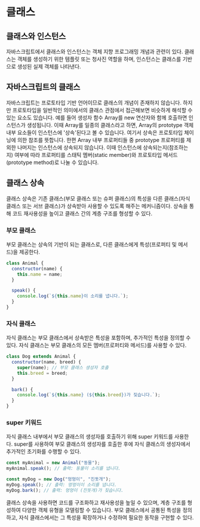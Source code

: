 # 클래스

## 클래스와 인스턴스

자바스크립트에서 클래스와 인스턴스는 객체 지향 프로그래밍 개념과 관련이 있다. 클래스는 객체를 생성하기 위한 템플릿 또는 청사진 역할을 하며, 인스턴스는 클래스를 기반으로 생성된 실제 객체를 나타낸다.

## 자바스크립트의 클래스

자바스크립트는 프로토타입 기반 언어이므로 클래스의 개념이 존재하지 않습니다. 하지만 프로토타입을 일반적인 의미에서의 클래스 관점에서 접근해보면 비슷하게 해석할 수 있는 요소도 있습니다. 예를 들어 생성자 함수 Array를 new 연산자와 함께 호출하면 인스턴스가 생성됩니다. 이때 Array를 일종의 클래스라고 하면, Array의 prototype 객체 내부 요소들이 인스턴스에 '상속'된다고 볼 수 있습니다. 여기서 상속은 프로토타입 체이닝에 의한 참조를 뜻합니다. 한편 Array 내부 프로퍼티들 중 prototype 프로퍼티를 제외한 나머지는 인스턴스에 상속되지 않습니다. 이때 인스턴스에 상속되는지(참조하는지) 여부에 따라 프로퍼티를 스태틱 멤버(static member)와 프로토타입 메서드(prototype method)로 나눌 수 있습니다.

## 클래스 상속

클래스 상속은 기존 클래스(부모 클래스 또는 슈퍼 클래스)의 특성을 다른 클래스(자식 클래스 또는 서브 클래스)가 상속받아 사용할 수 있도록 해주는 메커니즘이다. 상속을 통해 코드 재사용성을 높이고 클래스 간의 계층 구조를 형성할 수 있다.

### 부모 클래스

부모 클래스는 상속의 기반이 되는 클래스로, 다른 클래스에게 특성(프로퍼티 및 메서드)을 제공한다.

```javascript
class Animal {
  constructor(name) {
    this.name = name;
  }

  speak() {
    console.log(`${this.name}이 소리를 냅니다.`);
  }
}
```

### 자식 클래스

자식 클래스는 부모 클래스에서 상속받은 특성을 포함하며, 추가적인 특성을 정의할 수 있다. 자식 클래스는 부모 클래스의 모든 멤버(프로퍼티와 메서드)를 사용할 수 있다.

```javascript
class Dog extends Animal {
  constructor(name, breed) {
    super(name); // 부모 클래스 생성자 호출
    this.breed = breed;
  }

  bark() {
    console.log(`${this.name} (${this.breed})가 짖습니다.`);
  }
}
```

### super 키워드

자식 클래스 내부에서 부모 클래스의 생성자를 호출하기 위해 super 키워드를 사용한다. super를 사용하여 부모 클래스의 생성자를 호출한 후에 자식 클래스의 생성자에서 추가적인 초기화를 수행할 수 있다.

```javascript
const myAnimal = new Animal("동물");
myAnimal.speak(); // 출력: 동물이 소리를 냅니다.

const myDog = new Dog("멍멍이", "진돗개");
myDog.speak(); // 출력: 멍멍이이 소리를 냅니다.
myDog.bark(); // 출력: 멍멍이 (진돗개)가 짖습니다.
```

클래스 상속을 사용하면 코드를 구조화하고 재사용성을 높일 수 있으며, 계층 구조를 형성하여 다양한 객체 유형을 모델링할 수 있습니다. 부모 클래스에서 공통된 특성을 정의하고, 자식 클래스에서는 그 특성을 확장하거나 수정하여 필요한 동작을 구현할 수 있다.
